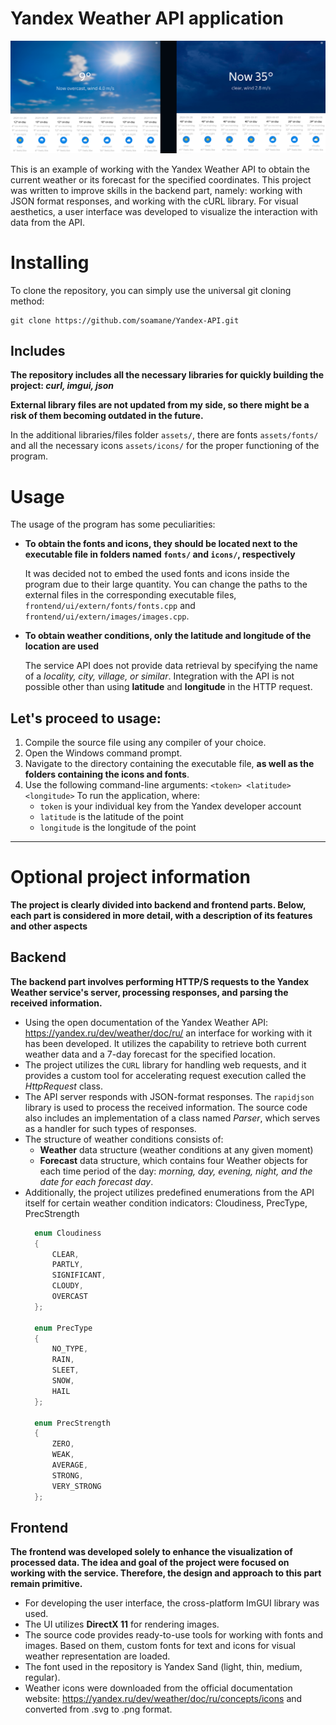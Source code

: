 # Yandex Weather API application
![preview](preview.png)

This is an example of working with the Yandex Weather API to obtain the current weather or its forecast for the specified coordinates. This project was written to improve skills in the backend part, namely: working with JSON format responses, and working with the cURL library.
For visual aesthetics, a user interface was developed to visualize the interaction with data from the API.

# Installing
To clone the repository, you can simply use the universal git cloning method:
```
git clone https://github.com/soamane/Yandex-API.git
```
## Includes
**The repository includes all the necessary libraries for quickly building the project: *curl, imgui, json***

**External library files are not updated from my side, so there might be a risk of them becoming outdated in the future.**

In the additional libraries/files folder ``assets/``, there are fonts ``assets/fonts/`` and all the necessary icons ``assets/icons/`` for the proper functioning of the program.

# Usage
The usage of the program has some peculiarities:
+ **To obtain the fonts and icons, they should be located next to the executable file in folders named ``fonts/`` and ``icons/``, respectively**

  It was decided not to embed the used fonts and icons inside the program due to their large quantity.
  You can change the paths to the external files in the corresponding executable files, ``frontend/ui/extern/fonts/fonts.cpp`` and ``frontend/ui/extern/images/images.cpp``.
+ **To obtain weather conditions, only the latitude and longitude of the location are used**

  The service API does not provide data retrieval by specifying the name of a *locality, city, village, or similar*.
  Integration with the API is not possible other than using **latitude** and **longitude** in the HTTP request.

## Let's proceed to usage:
1. Compile the source file using any compiler of your choice.
2. Open the Windows command prompt.
3. Navigate to the directory containing the executable file, **as well as the folders containing the icons and fonts**.
4. Use the following command-line arguments: ```<token> <latitude> <longitude>``` To run the application, where:
    - `token` is your individual key from the Yandex developer account
    - `latitude` is the latitude of the point
    - `longitude` is the longitude of the point

----
# Optional project information
**The project is clearly divided into backend and frontend parts. Below, each part is considered in more detail, with a description of its features and other aspects**
## Backend
**The backend part involves performing HTTP/S requests to the Yandex Weather service's server, processing responses, and parsing the received information.**
+ Using the open documentation of the Yandex Weather API: https://yandex.ru/dev/weather/doc/ru/
an interface for working with it has been developed. It utilizes the capability to retrieve both current weather data and a 7-day forecast for the specified location.
+ The project utilizes the ``CURL`` library for handling web requests, and it provides a custom tool for accelerating request execution called the *HttpRequest* class.
+ The API server responds with JSON-format responses. The ``rapidjson`` library is used to process the received information. The source code also includes an implementation of a class named *Parser*, which serves as a handler for such types of responses.
+ The structure of weather conditions consists of:
  - **Weather** data structure (weather conditions at any given moment)
  - **Forecast** data structure, which contains four Weather objects for each time period of the day: *morning, day, evening, night, and the date for each forecast day*.
+ Additionally, the project utilizes predefined enumerations from the API itself for certain weather condition indicators: Cloudiness, PrecType, PrecStrength
  ```C++
    enum Cloudiness
    {
    	CLEAR,
    	PARTLY,
    	SIGNIFICANT,
    	CLOUDY,
    	OVERCAST
    };
    
    enum PrecType
    {
    	NO_TYPE,
    	RAIN,
    	SLEET,
    	SNOW,
    	HAIL
    };
    
    enum PrecStrength
    {
    	ZERO,
    	WEAK,
    	AVERAGE,
    	STRONG,
    	VERY_STRONG
    };

  ```

## Frontend
**The frontend was developed solely to enhance the visualization of processed data. The idea and goal of the project were focused on working with the service. Therefore, the design and approach to this part remain primitive.**
+ For developing the user interface, the cross-platform ImGUI library was used.
+ The UI utilizes **DirectX 11** for rendering images.
+ The source code provides ready-to-use tools for working with fonts and images. Based on them, custom fonts for text and icons for visual weather representation are loaded.
+ The font used in the repository is Yandex Sand (light, thin, medium, regular).
+ Weather icons were downloaded from the official documentation website: https://yandex.ru/dev/weather/doc/ru/concepts/icons and converted from .svg to .png format.
